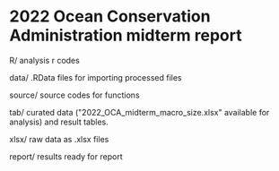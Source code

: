 # 2022 Ocean Conservation Administration midterm report

R/ analysis r codes

data/ .RData files for importing processed files

source/ source codes for functions

tab/ curated data ("2022_OCA_midterm_macro_size.xlsx" available for analysis) and result tables.

xlsx/ raw data as .xlsx files

report/ results ready for report
